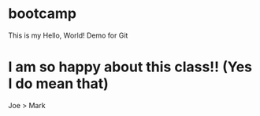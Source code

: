 # bootcamp
This is my Hello, World! Demo for Git

# I am so happy about this class!! (Yes I do mean that)

Joe > Mark
